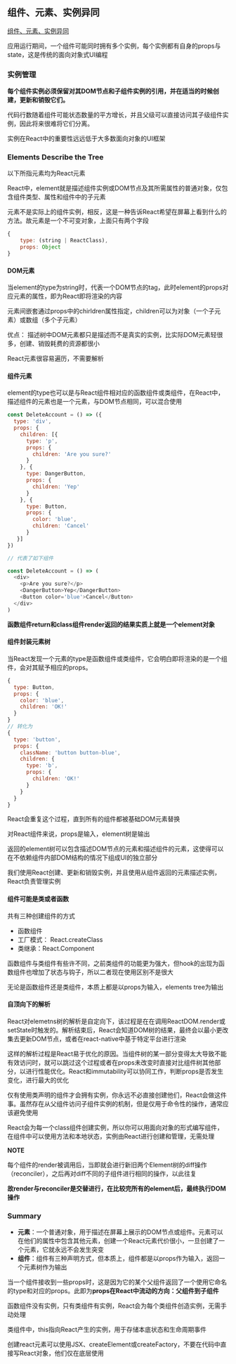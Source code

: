 ## 组件、元素、实例异同

[组件、元素、实例异同](https://reactjs.org/blog/2015/12/18/react-components-elements-and-instances.html)

应用运行期间，一个组件可能同时拥有多个实例，每个实例都有自身的props与state，这是传统的面向对象式UI编程

### 实例管理

**每个组件实例必须保留对其DOM节点和子组件实例的引用，并在适当的时候创建，更新和销毁它们。**

代码行数随着组件可能状态数量的平方增长，并且父级可以直接访问其子级组件实例，因此将来很难将它们分离。

实例在React中的重要性远远低于大多数面向对象的UI框架

### Elements Describe the Tree

以下所指元素均为React元素

React中，element就是描述组件实例或DOM节点及其所需属性的普通对象，仅包含组件类型、属性和组件中的子元素

元素不是实际上的组件实例，相反，这是一种告诉React希望在屏幕上看到什么的方法。故元素是一个不可变对象，上面只有两个字段

```javascript
{
    type: (string | ReactClass),
    props: Object
}
````

#### DOM元素

当element的type为string时，代表一个DOM节点的tag，此时element的props对应元素的属性，即为React即将渲染的内容

元素间嵌套通过props中的chirldren属性指定，children可以为对象（一个子元素）或数组（多个子元素）

优点： 描述树中DOM元素都只是描述而不是真实的实例，比实际DOM元素轻很多，创建、销毁耗费的资源都很小

React元素很容易遍历，不需要解析

#### 组件元素

element的type也可以是与React组件相对应的函数组件或类组件，在React中，描述组件的元素也是一个元素，与DOM节点相同，可以混合使用

```JavaScript
const DeleteAccount = () => ({
  type: 'div',
  props: {
    children: [{
      type: 'p',
      props: {
        children: 'Are you sure?'
      }
    }, {
      type: DangerButton,
      props: {
        children: 'Yep'
      }
    }, {
      type: Button,
      props: {
        color: 'blue',
        children: 'Cancel'
      }
   }]
})

// 代表了如下组件

const DeleteAccount = () => (
  <div>
    <p>Are you sure?</p>
    <DangerButton>Yep</DangerButton>
    <Button color='blue'>Cancel</Button>
  </div>
)
```

**函数组件return和class组件render返回的结果实质上就是一个element对象**

#### 组件封装元素树

当React发现一个元素的type是函数组件或类组件，它会明白即将渲染的是一个组件，会对其赋予相应的props。

```javascript
{
  type: Button,
  props: {
    color: 'blue',
    children: 'OK!'
  }
}
// 转化为
{
  type: 'button',
  props: {
    className: 'button button-blue',
    children: {
      type: 'b',
      props: {
        children: 'OK!'
      }
    }
  }
}
```

React会重复这个过程，直到所有的组件都被基础DOM元素替换

对React组件来说，props是输入，element树是输出

返回的element树可以包含描述DOM节点的元素和描述组件的元素，这使得可以在不依赖组件内部DOM结构的情况下组成UI的独立部分

我们使用React创建、更新和销毁实例，并且使用从组件返回的元素描述实例，React负责管理实例

#### 组件可能是类或者函数

共有三种创建组件的方式
* 函数组件
* 工厂模式： React.createClass
* 类继承：React.Component

函数组件与类组件有些许不同，之前类组件的功能更为强大，但hook的出现为函数组件也增加了状态与钩子，所以二者现在使用区别不是很大

无论是函数组件还是类组件，本质上都是以props为输入，elements tree为输出

#### 自顶向下的解析

React对elemetns树的解析是自定向下，该过程是在在调用ReactDOM.render或setState时触发的。解析结束后，React会知道DOM树的结果，最终会以最小更改集去更新DOM节点，或者在react-native中基于特定平台进行渲染

这样的解析过程是React易于优化的原因。当组件树的某一部分变得太大导致不能有效访问时，就可以跳过这个过程或者在props未改变时直接对比组件树其他部分，以进行性能优化。React和immutability可以协同工作，判断props是否发生变化，进行最大的优化

仅有使用类声明的组件才会拥有实例，你永远不必直接创建他们，React会做这件事。虽然存在从父组件访问子组件实例的机制，但是仅用于命令性的操作，通常应该避免使用

React会为每一个class组件创建实例，所以你可以用面向对象的形式编写组件，在组件中可以使用方法和本地状态，实例由React进行创建和管理，无需处理

**NOTE**

每个组件的render被调用后，当即就会进行新旧两个Element树的diff操作（reconciler），之后再对diff不同的子组件进行相同的操作，以此往复

**故render与reconciler是交替进行，在比较完所有的element后，最终执行DOM操作**

### Summary

* **元素**：一个普通对象，用于描述在屏幕上展示的DOM节点或组件。元素可以在他们的属性中包含其他元素，创建一个React元素代价很小，一旦创建了一个元素，它就永远不会发生突变
* **组件**：组件有三种声明方式，但本质上，组件都是以props作为输入，返回一个元素树作为输出

当一个组件接收到一些props时，这是因为它的某个父组件返回了一个使用它命名的type和对应的props。此即为**props在React中流动的方向：父组件到子组件**

函数组件没有实例，只有类组件有实例，React会为每个类组件创造实例，无需手动处理

类组件中，this指向React产生的实例，用于存储本底状态和生命周期事件

创建react元素可以使用JSX、createElement或createFactory，不要在代码中直接写React对象，他们仅在底层使用
